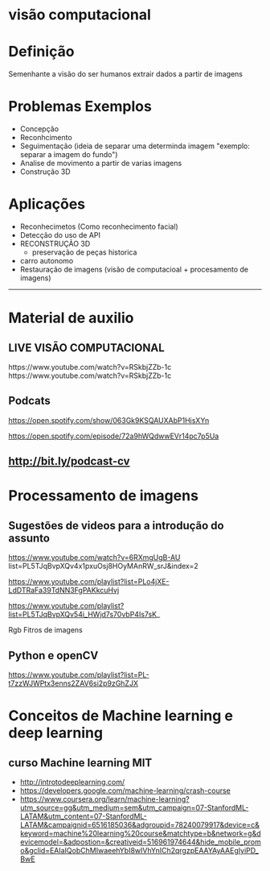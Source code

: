 # visão computacional


# Definição

Semenhante a visão do ser humanos
extrair dados a partir de imagens

# Problemas Exemplos
- Concepção 
- Reconhcimento 
- Seguimentação (ideia de separar uma determinda imagem "exemplo: separar a imagem do fundo")
- Analise de movimento a partir de varias imagens
- Construção 3D

# Aplicações
- Reconhecimetos (Como reconhecimento facial)
- Detecção do uso de API 
- RECONSTRUÇÃO 3D
    - preservação de peças historica
- carro autonomo
- Restauração de imagens (visão de computacioal + procesamento de imagens)
--------------------------------------------------------------------
# Material de auxilio

## LIVE VISÃO COMPUTACIONAL

<html>
    <body>
    <link> https://www.youtube.com/watch?v=RSkbjZZb-1c <link>

<link>https://www.youtube.com/watch?v=RSkbjZZb-1c<link>
    </body>
</html>

## Podcats

https://open.spotify.com/show/063Gk9KSQAUXAbP1HjsXYn

https://open.spotify.com/episode/72a9hWQdwwEVr14pc7p5Ua

http://bit.ly/podcast-cv
--------------------------------------------------------------------
# Processamento de imagens

## Sugestões de videos para a introdução do assunto

https://www.youtube.com/watch?v=6RXmgUgB-AU list=PL5TJqBvpXQv4x1pxuOsj8HOyMAnRW_srJ&index=2

https://www.youtube.com/playlist?list=PLo4jXE-LdDTRaFa39TdNN3FgPAKkcuHvj 

https://www.youtube.com/playlist?list=PL5TJqBvpXQv54i_HWjd7s70vbP4Is7sK_

Rgb
Fitros de imagens

## Python e openCV
https://www.youtube.com/playlist?list=PL-t7zzWJWPtx3enns2ZAV6si2p9zGhZJX

# Conceitos de Machine learning e deep learning
## curso Machine learning MIT 
    
- http://introtodeeplearning.com/
- https://developers.google.com/machine-learning/crash-course
- https://www.coursera.org/learn/machine-learning?utm_source=gg&utm_medium=sem&utm_campaign=07-StanfordML-LATAM&utm_content=07-StanfordML-LATAM&campaignid=6516185036&adgroupid=78240079917&device=c&keyword=machine%20learning%20course&matchtype=b&network=g&devicemodel=&adpostion=&creativeid=516961974644&hide_mobile_promo&gclid=EAIaIQobChMIwaeehYbI8wIVhYnICh2qrgzpEAAYAyAAEgIyiPD_BwE

